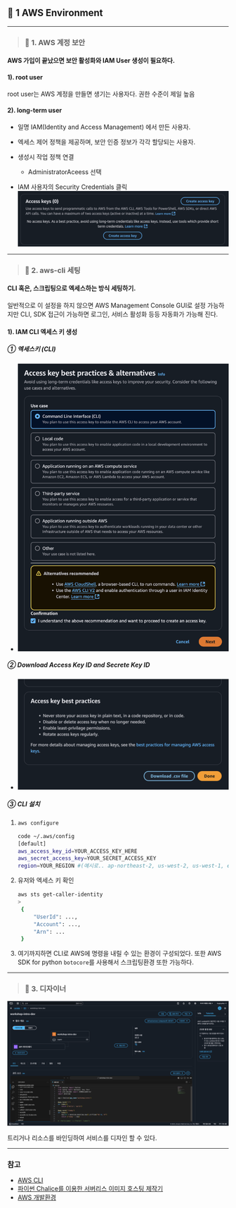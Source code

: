 ## 🍷 1 AWS Environment

---

> ### 📄 1. AWS 계정 보안

#### AWS 가입이 끝났으면 보안 활성화와 IAM User 생성이 필요하다.

#### 1). root user

root user는 AWS 계정을 만들면 생기는 사용자다. 권한 수준이 제일 높음

#### 2). long-term user

* 일명 IAM(Identity and Access Management) 에서 만든 사용자.
* 엑세스 제어 정책을 제공하며, 보안 인증 정보가 각각 할당되는 사용자.
* 생성시 작업 정책 연결 
   * AdministratorAceess 선택

* IAM 사용자의 Security Credentials 클릭
   ![](image/2025-01-24-00-20-21.png)

---

> ### 📄 2. aws-cli 세팅

#### CLI 혹은, 스크립팅으로 엑세스하는 방식 세팅하기.
일반적으로 이 설정을 하지 않으면 AWS Management Console GUI로 설정 가능하지만
CLI, SDK 접근이 가능하면 로그인, 서비스 활성화 등등 자동화가 가능해 진다.

#### 1). IAM CLI 엑세스 키 생성

##### ① 엑세스키 (CLI)
* <img src="image/2025-01-24-00-21-13.png" width=500>

##### ② Download Access Key ID and Secrete Key ID
* <img src="image/2025-01-24-00-21-51.png" width=500>

##### ③ CLI 설치
1. `aws configure`
    ```bash
    code ~/.aws/config
    [default]
    aws_access_key_id=YOUR_ACCESS_KEY_HERE
    aws_secret_access_key=YOUR_SECRET_ACCESS_KEY
    region=YOUR_REGION #(예시로.. ap-northeast-2, us-west-2, us-west-1, etc)
    ```
2. 유저와 엑세스 키 확인
   ```bash
   aws sts get-caller-identity
   > 
    {
        "UserId": ...,
        "Account": ...,
        "Arn": ...
    }
   ```
3. 여기까지하면 CLI로 AWS에 명령을 내릴 수 있는 환경이 구성되었다.
또한 AWS SDK for python `botocore`를 사용해서 스크립팅환경 또한 가능하다.

---

> ### 📄 3. 디자이너
![](image/2025-01-25-01-33-23.png)

트리거나 리소스를 바인딩하여 서비스를 디자인 할 수 있다.

---

### 참고

* [AWS CLI](https://aws.amazon.com/ko/cli/)
* [파이썬 Chalice를 이용한 서버리스 이미지 호스팅 제작기](https://hidekuma.github.io/python/chalice/serverless/python-chalice/)
* [AWS 개발환경](https://www.youtube.com/watch?v=alFztoL4ojE&list=PLv30Wx8ctrjPN3_LpAqATkuh9F79QW1qJ&index=2)
